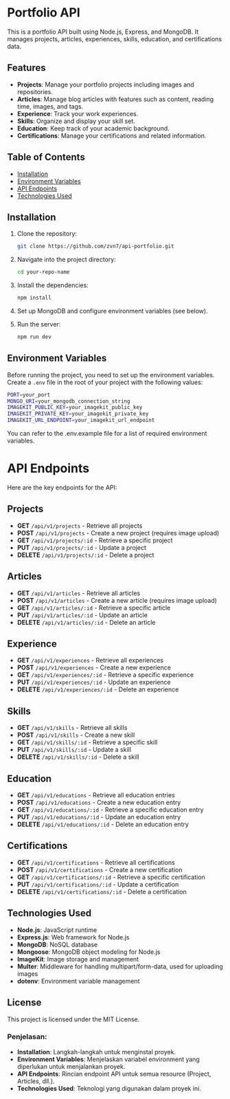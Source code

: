 # Portfolio API

This is a portfolio API built using Node.js, Express, and MongoDB. It manages projects, articles, experiences, skills, education, and certifications data.

## Features

- **Projects**: Manage your portfolio projects including images and repositories.
- **Articles**: Manage blog articles with features such as content, reading time, images, and tags.
- **Experience**: Track your work experiences.
- **Skills**: Organize and display your skill set.
- **Education**: Keep track of your academic background.
- **Certifications**: Manage your certifications and related information.

## Table of Contents

- [Installation](#installation)
- [Environment Variables](#environment-variables)
- [API Endpoints](#api-endpoints)
- [Technologies Used](#technologies-used)

## Installation

1. Clone the repository:

   ```bash
   git clone https://github.com/zvn7/api-portfolio.git
   ```

2. Navigate into the project directory:

   ```bash
   cd your-repo-name
   ```

3. Install the dependencies:

   ```bash
   npm install
   ```

4. Set up MongoDB and configure environment variables (see below).

5. Run the server:

   ```bash
   npm run dev
   ```

## Environment Variables

Before running the project, you need to set up the environment variables. Create a `.env` file in the root of your project with the following values:

```bash
PORT=your_port
MONGO_URI=your_mongodb_connection_string
IMAGEKIT_PUBLIC_KEY=your_imagekit_public_key
IMAGEKIT_PRIVATE_KEY=your_imagekit_private_key
IMAGEKIT_URL_ENDPOINT=your_imagekit_url_endpoint
```

You can refer to the .env.example file for a list of required environment variables.

# API Endpoints

Here are the key endpoints for the API:

## Projects

- **GET** `/api/v1/projects` - Retrieve all projects
- **POST** `/api/v1/projects` - Create a new project (requires image upload)
- **GET** `/api/v1/projects/:id` - Retrieve a specific project
- **PUT** `/api/v1/projects/:id` - Update a project
- **DELETE** `/api/v1/projects/:id` - Delete a project

## Articles

- **GET** `/api/v1/articles` - Retrieve all articles
- **POST** `/api/v1/articles` - Create a new article (requires image upload)
- **GET** `/api/v1/articles/:id` - Retrieve a specific article
- **PUT** `/api/v1/articles/:id` - Update an article
- **DELETE** `/api/v1/articles/:id` - Delete an article

## Experience

- **GET** `/api/v1/experiences` - Retrieve all experiences
- **POST** `/api/v1/experiences` - Create a new experience
- **GET** `/api/v1/experiences/:id` - Retrieve a specific experience
- **PUT** `/api/v1/experiences/:id` - Update an experience
- **DELETE** `/api/v1/experiences/:id` - Delete an experience

## Skills

- **GET** `/api/v1/skills` - Retrieve all skills
- **POST** `/api/v1/skills` - Create a new skill
- **GET** `/api/v1/skills/:id` - Retrieve a specific skill
- **PUT** `/api/v1/skills/:id` - Update a skill
- **DELETE** `/api/v1/skills/:id` - Delete a skill

## Education

- **GET** `/api/v1/educations` - Retrieve all education entries
- **POST** `/api/v1/educations` - Create a new education entry
- **GET** `/api/v1/educations/:id` - Retrieve a specific education entry
- **PUT** `/api/v1/educations/:id` - Update an education entry
- **DELETE** `/api/v1/educations/:id` - Delete an education entry

## Certifications

- **GET** `/api/v1/certifications` - Retrieve all certifications
- **POST** `/api/v1/certifications` - Create a new certification
- **GET** `/api/v1/certifications/:id` - Retrieve a specific certification
- **PUT** `/api/v1/certifications/:id` - Update a certification
- **DELETE** `/api/v1/certifications/:id` - Delete a certification

## Technologies Used

- **Node.js**: JavaScript runtime
- **Express.js**: Web framework for Node.js
- **MongoDB**: NoSQL database
- **Mongoose**: MongoDB object modeling for Node.js
- **ImageKit**: Image storage and management
- **Multer**: Middleware for handling multipart/form-data, used for uploading images
- **dotenv**: Environment variable management

## License

This project is licensed under the MIT License.

### Penjelasan:

- **Installation**: Langkah-langkah untuk menginstal proyek.
- **Environment Variables**: Menjelaskan variabel environment yang diperlukan untuk menjalankan proyek.
- **API Endpoints**: Rincian endpoint API untuk semua resource (Project, Articles, dll.).
- **Technologies Used**: Teknologi yang digunakan dalam proyek ini.

